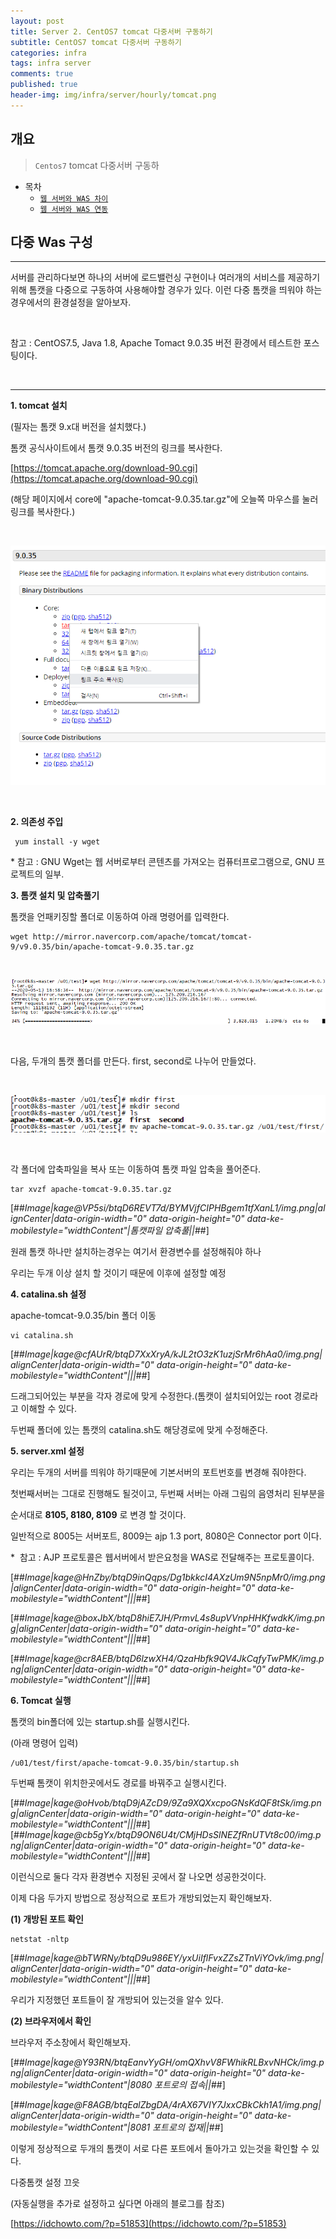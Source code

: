 ```yaml
---
layout: post
title: Server 2. CentOS7 tomcat 다중서버 구동하기
subtitle: CentOS7 tomcat 다중서버 구동하기
categories: infra
tags: infra server
comments: true
published: true
header-img: img/infra/server/hourly/tomcat.png
---
```


## 개요
> `Centos7` tomcat 다중서버 구동하
  
- 목차
	- [`웹 서버와 WAS 차이`](#웹-서버와-wasweb-application-server)
	- [`웹 서버와 WAS 연동`](#웹-서버와-was-연동)
  
## 다중 Was 구성
---
서버를 관리하다보면 하나의 서버에 로드밸런싱 구현이나 여러개의 서비스를 제공하기 위해 톰캣을 다중으로 구동하여 사용해야할 경우가 있다. 
이런 다중 톰캣을 띄워야 하는 경우에서의 환경설정을 알아보자.

<br>





참고 : CentOS7.5, Java 1.8, Apache Tomact 9.0.35 버전 환경에서 테스트한 포스팅이다.

<br>


---

**1. tomcat 설치**

(필자는 톰캣 9.x대 버전을 설치했다.)

톰캣 공식사이트에서 톰캣 9.0.35 버전의 링크를 복사한다.

[https://tomcat.apache.org/download-90.cgi](https://tomcat.apache.org/download-90.cgi)

(해당 페이지에서 core에 "apache-tomcat-9.0.35.tar.gz"에 오늘쪽 마우스를 눌러 링크를 복사한다.)

<br>

![그림1](/assets/img/infra/server/multi/1.png)

<br>

**2. 의존성 주입**

```
 yum install -y wget   
```

\* 참고 : GNU Wget는 웹  서버로부터  콘텐츠를  가져오는  컴퓨터프로그램으로, GNU 프로젝트의  일부. 

**3. 톰캣 설치 및 압축풀기**

톰캣을 언패키징할 폴더로 이동하여 아래 명령어를 입력한다.

```
wget http://mirror.navercorp.com/apache/tomcat/tomcat-9/v9.0.35/bin/apache-tomcat-9.0.35.tar.gz
```

<br>

![그림2](/assets/img/infra/server/multi/2.png)

<br>

다음, 두개의 톰캣 폴더를 만든다. first, second로 나누어 만들었다.

<br>

![그림3](/assets/img/infra/server/multi/3.png)

<br>

각 폴더에 압축파일을 복사 또는 이동하여 톰캣 파일 압축을 풀어준다.

```
tar xvzf apache-tomcat-9.0.35.tar.gz
```

[##_Image|kage@VP5si/btqD6REVT7d/BYMVjfCIPHBgem1tfXanL1/img.png|alignCenter|data-origin-width="0" data-origin-height="0" data-ke-mobilestyle="widthContent"|톰캣파일 압축풀||_##]

원래 톰캣 하나만 설치하는경우는 여기서 환경변수를 설정해줘야 하나

우리는 두개 이상 설치 할 것이기 때문에 이후에 설정할 예정

**4\. catalina.sh 설정**

apache-tomcat-9.0.35/bin 폴더 이동

```
vi catalina.sh
```

[##_Image|kage@cfAUrR/btqD7XxXryA/kJL2tO3zK1uzjSrMr6hAa0/img.png|alignCenter|data-origin-width="0" data-origin-height="0" data-ke-mobilestyle="widthContent"|||_##]

드래그되어있는 부분을 각자 경로에 맞게 수정한다.(톰캣이 설치되어있는 root 경로라고 이해할 수 있다.

두번째 폴더에 있는 톰캣의 catalina.sh도 해당경로에 맞게 수정해준다.

**5\. server.xml 설정**

우리는 두개의 서버를 띄워야 하기때문에 기본서버의 포트번호를 변경해 줘야한다.

첫번째서버는 그대로 진행해도 될것이고, 두번째 서버는 아래 그림의 음영처리 된부분을

순서대로 **8105, 8180, 8109** 로 변경 할 것이다.

일반적으로 8005는 서버포트, 8009는 ajp 1.3 port, 8080은 Connector port 이다.

\*  참고 : AJP 프로토콜은 웹서버에서 받은요청을 WAS로 전달해주는 프로토콜이다.

[##_Image|kage@HnZby/btqD9inQqps/Dg1bkkcI4AXzUm9N5npMr0/img.png|alignCenter|data-origin-width="0" data-origin-height="0" data-ke-mobilestyle="widthContent"|||_##]

[##_Image|kage@boxJbX/btqD8hiE7JH/PrmvL4s8upVVnpHHKfwdkK/img.png|alignCenter|data-origin-width="0" data-origin-height="0" data-ke-mobilestyle="widthContent"|||_##]

[##_Image|kage@cr8AEB/btqD6lzwXH4/QzaHbfk9QV4JkCqfyTwPMK/img.png|alignCenter|data-origin-width="0" data-origin-height="0" data-ke-mobilestyle="widthContent"|||_##]

**6\. Tomcat 실행**

톰캣의 bin폴더에 있는 startup.sh를 실행시킨다. 

(아래 명령어 입력)

```
/u01/test/first/apache-tomcat-9.0.35/bin/startup.sh
```

두번째 톰캣이 위치한곳에서도 경로를 바꿔주고 실행시킨다.

[##_Image|kage@oHvob/btqD9jAZcD9/9Za9XQXxcpoGNsKdQF8tSk/img.png|alignCenter|data-origin-width="0" data-origin-height="0" data-ke-mobilestyle="widthContent"|||_##][##_Image|kage@cb5gYx/btqD9ON6U4t/CMjHDsSlNEZfRnUTVt8c00/img.png|alignCenter|data-origin-width="0" data-origin-height="0" data-ke-mobilestyle="widthContent"|||_##]

이런식으로 둘다 각자 환경변수 지정된 곳에서 잘 나오면 성공한것이다.

이제 다음 두가지 방법으로 정상적으로 포트가 개방되었는지 확인해보자.

**(1) 개방된 포트 확인**

```
netstat -nltp
```

[##_Image|kage@bTWRNy/btqD9u986EY/yxUiIflFvxZZsZTnViYOvk/img.png|alignCenter|data-origin-width="0" data-origin-height="0" data-ke-mobilestyle="widthContent"|||_##]

우리가 지정했던 포트들이 잘 개방되어 있는것을 알수 있다.

**(2) 브라우저에서 확인**

브라우저 주소창에서 확인해보자.

[##_Image|kage@Y93RN/btqEanvYyGH/omQXhvV8FWhikRLBxvNHCk/img.png|alignCenter|data-origin-width="0" data-origin-height="0" data-ke-mobilestyle="widthContent"|8080 포트로의 접속||_##]

[##_Image|kage@F8AGB/btqEalZbgDA/4rAX67VIY7JxxCBkCkh1A1/img.png|alignCenter|data-origin-width="0" data-origin-height="0" data-ke-mobilestyle="widthContent"|8081 포트로의 접재||_##]

이렇게 정상적으로 두개의 톰캣이 서로 다른 포트에서 돌아가고 있는것을 확인할 수 있다.

다중톰캣 설정 끄읏

(자동실행을 추가로 설정하고 싶다면 아래의 블로그를 참조)

[https://idchowto.com/?p=51853](https://idchowto.com/?p=51853)